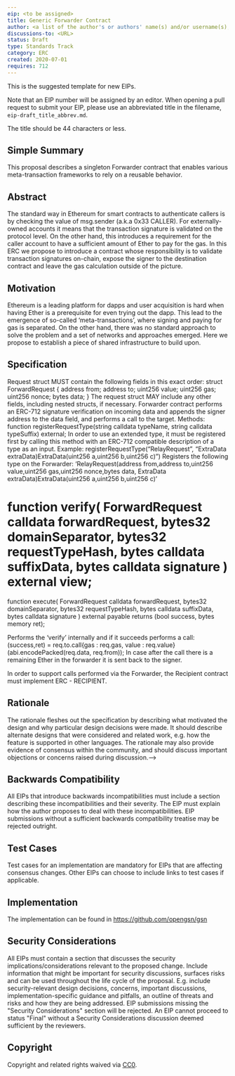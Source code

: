 ```yaml
---
eip: <to be assigned>
title: Generic Forwarder Contract
author: <a list of the author's or authors' name(s) and/or username(s), or name(s) and email(s), e.g. (use with the parentheses or triangular brackets): FirstName LastName (@GitHubUsername), FirstName LastName <foo@bar.com>, FirstName (@GitHubUsername) and GitHubUsername (@GitHubUsername)>
discussions-to: <URL>
status: Draft
type: Standards Track
category: ERC
created: 2020-07-01
requires: 712
---
```


<!--You can leave these HTML comments in your merged EIP and delete the visible duplicate text guides, they will not appear and may be helpful to refer to if you edit it again. This is the suggested template for new EIPs. Note that an EIP number will be assigned by an editor. When opening a pull request to submit your EIP, please use an abbreviated title in the filename, `eip-draft_title_abbrev.md`. The title should be 44 characters or less.-->
This is the suggested template for new EIPs.

Note that an EIP number will be assigned by an editor. When opening a pull request to submit your EIP, please use an abbreviated title in the filename, `eip-draft_title_abbrev.md`.

The title should be 44 characters or less.

## Simple Summary
<!--"If you can't explain it simply, you don't understand it well enough." Provide a simplified and layman-accessible explanation of the EIP.-->
This proposal describes a singleton Forwarder contract that enables various meta-transaction frameworks to rely on a reusable behavior.

## Abstract
<!--A short (~200 word) description of the technical issue being addressed.-->
The standard way in Ethereum for smart contracts to authenticate callers is by checking the value of msg.sender (a.k.a 0x33 CALLER). For externally-owned accounts it means that the transaction signature is validated on the protocol level. On the other hand, this introduces a requirement for the caller account to have a sufficient amount of Ether to pay for the gas. In this ERC we propose to introduce a contract whose responsibility is to validate transaction signatures on-chain, expose the signer to the destination contract and leave the gas calculation outside of the picture.

## Motivation
<!--The motivation is critical for EIPs that want to change the Ethereum protocol. It should clearly explain why the existing protocol specification is inadequate to address the problem that the EIP solves. EIP submissions without sufficient motivation may be rejected outright.-->
Ethereum is a leading platform for dapps and user acquisition is hard when having Ether is a prerequisite for even trying out the dapp. This lead to the emergence of so-called ‘meta-transactions’, where signing and paying for gas is separated. On the other hand, there was no standard approach to solve the problem and a set of networks and approaches emerged. Here we propose to establish a piece of shared infrastructure to build upon.

## Specification
<!--The technical specification should describe the syntax and semantics of any new feature. The specification should be detailed enough to allow competing, interoperable implementations for any of the current Ethereum platforms (go-ethereum, parity, cpp-ethereum, ethereumj, ethereumjs, and [others](https://github.com/ethereum/wiki/wiki/Clients)).-->
Request struct MUST contain the following fields in this exact order:
struct ForwardRequest {
   address from;
   address to;
   uint256 value;
   uint256 gas;
   uint256 nonce;
   bytes data;
}
The request struct MAY include any other fields, including nested structs, if necessary.
Forwarder contract performs an ERC-712 signature verification on incoming data and appends the signer address to the data field, and performs a call to the target.
Methods:
function registerRequestType(string calldata typeName, string calldata typeSuffix) external;
In order to use an extended type, it must be registered first by calling this method with an ERC-712 compatible description of a type as an input.
Example:
registerRequestType(“RelayRequest”, “ExtraData extraData)ExtraData(uint256 a,uint256 b,uint256 c)”)
Registers the following type on the Forwarder:
‘RelayRequest(address from,address to,uint256 value,uint256 gas,uint256 nonce,bytes data, ExtraData extraData)ExtraData(uint256 a,uint256 b,uint256 c)’
 
function verify(
   ForwardRequest calldata forwardRequest,
   bytes32 domainSeparator,
   bytes32 requestTypeHash,
   bytes calldata suffixData,
   bytes calldata signature
) external view;
===
function execute(
   ForwardRequest calldata forwardRequest,
   bytes32 domainSeparator,
   bytes32 requestTypeHash,
   bytes calldata suffixData,
   bytes calldata signature
)
external payable
returns (bool success, bytes memory ret);
 
Performs the ‘verify’ internally and if it succeeds performs a call:
(success,ret) = req.to.call{gas : req.gas, value : req.value}(abi.encodePacked(req.data, req.from));
In case after the call there is a remaining Ether in the forwarder it is sent back to the signer. 
 
In order to support calls performed via the Forwarder, the Recipient contract must implement ERC - RECIPIENT.

## Rationale
<!--The rationale fleshes out the specification by describing what motivated the design and why particular design decisions were made. It should describe alternate designs that were considered and related work, e.g. how the feature is supported in other languages. The rationale may also provide evidence of consensus within the community, and should discuss important objections or concerns raised during discussion.-->
The rationale fleshes out the specification by describing what motivated the design and why particular design decisions were made. It should describe alternate designs that were considered and related work, e.g. how the feature is supported in other languages. The rationale may also provide evidence of consensus within the community, and should discuss important objections or concerns raised during discussion.-->

## Backwards Compatibility
<!--All EIPs that introduce backwards incompatibilities must include a section describing these incompatibilities and their severity. The EIP must explain how the author proposes to deal with these incompatibilities. EIP submissions without a sufficient backwards compatibility treatise may be rejected outright.-->
All EIPs that introduce backwards incompatibilities must include a section describing these incompatibilities and their severity. The EIP must explain how the author proposes to deal with these incompatibilities. EIP submissions without a sufficient backwards compatibility treatise may be rejected outright.

## Test Cases
<!--Test cases for an implementation are mandatory for EIPs that are affecting consensus changes. Other EIPs can choose to include links to test cases if applicable.-->
Test cases for an implementation are mandatory for EIPs that are affecting consensus changes. Other EIPs can choose to include links to test cases if applicable.

## Implementation
<!--The implementations must be completed before any EIP is given status "Final", but it need not be completed before the EIP is accepted. While there is merit to the approach of reaching consensus on the specification and rationale before writing code, the principle of "rough consensus and running code" is still useful when it comes to resolving many discussions of API details.-->
The implementation can be found in https://github.com/opengsn/gsn

## Security Considerations
<!--All EIPs must contain a section that discusses the security implications/considerations relevant to the proposed change. Include information that might be important for security discussions, surfaces risks and can be used throughout the life cycle of the proposal. E.g. include security-relevant design decisions, concerns, important discussions, implementation-specific guidance and pitfalls, an outline of threats and risks and how they are being addressed. EIP submissions missing the "Security Considerations" section will be rejected. An EIP cannot proceed to status "Final" without a Security Considerations discussion deemed sufficient by the reviewers.-->
All EIPs must contain a section that discusses the security implications/considerations relevant to the proposed change. Include information that might be important for security discussions, surfaces risks and can be used throughout the life cycle of the proposal. E.g. include security-relevant design decisions, concerns, important discussions, implementation-specific guidance and pitfalls, an outline of threats and risks and how they are being addressed. EIP submissions missing the "Security Considerations" section will be rejected. An EIP cannot proceed to status "Final" without a Security Considerations discussion deemed sufficient by the reviewers.

## Copyright
Copyright and related rights waived via [CC0](https://creativecommons.org/publicdomain/zero/1.0/).
